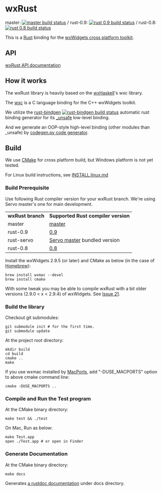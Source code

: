 # wxRust

master: [![master build status](https://travis-ci.org/kenz-gelsoft/wxRust.png?branch=master)](https://travis-ci.org/kenz-gelsoft/wxRust)
/ rust-0.9: [![rust 0.9 build status](https://travis-ci.org/kenz-gelsoft/wxRust.png?branch=rust-0.9)](https://travis-ci.org/kenz-gelsoft/wxRust)
/ rust-0.8: [![rust 0.8 build status](https://travis-ci.org/kenz-gelsoft/wxRust.png?branch=rust-0.8)](https://travis-ci.org/kenz-gelsoft/wxRust)

This is a [Rust](http://www.rust-lang.org/) binding for the [wxWidgets cross platform toolkit](http://www.wxwidgets.org/).

## API

[wxRust API documentation](http://kenz-gelsoft.github.io/wxRust/)

## How it works

The wxRust library is heavily based on the [wxHaskell](http://www.haskell.org/haskellwiki/WxHaskell)'s wxc library.

The [wxc](https://github.com/wxHaskell/wxHaskell/tree/master/wxc) is a C language binding for the C++ wxWidgets toolkit.

We utilize the [rust-bindgen](https://github.com/crabtw/rust-bindgen) [![rust-bindgen build status](https://api.travis-ci.org/crabtw/rust-bindgen.png?branch=master)](https://travis-ci.org/crabtw/rust-bindgen) 
automatic rust binding generator for its [_unsafe](http://kenz-gelsoft.github.io/wxRust/src/wx/src/_unsafe.rs.html) low-level binding.

And we generate an OOP-style high-level binding (other modules than _unsafe)
by [codegen.py code generator](https://github.com/kenz-gelsoft/wxRust/blob/rust-servo/src/codegen.py).

## Build

We use [CMake](http://www.cmake.org/) for cross platform build, but Windows platform is not yet tested.

For Linux build instructions, see [INSTALL.linux.md](INSTALL.linux.md)

### Build Prerequisite

Use following Rust compiler version for your wxRust branch. We're using Servo master's one for main development.

<table>
<tr><td><strong>wxRust branch</strong></td><td><strong>Supported Rust compiler version</strong>        </td></tr>
<tr><td>master    </td><td><a href="https://github.com/mozilla/rust">master</a>                        </td></tr>
<tr><td>rust-0.9  </td><td><a href="https://github.com/mozilla/rust/releases/tag/0.9">0.9</a>          </td></tr>
<tr><td>rust-servo</td><td><a href="https://github.com/mozilla/servo/">Servo master</a> bundled version</td></tr>
<tr><td>rust-0.8  </td><td><a href="https://github.com/mozilla/rust/releases/tag/0.8">0.8</a>          </td></tr>
</table>

Install the wxWidgets 2.9.5 (or later) and CMake as below
(in the case of [Homebrew](http://brew.sh/)):

    brew install wxmac --devel
    brew install cmake

With some tweak you may be able to compile wxRust with a bit older versions (2.9.0 < x < 2.9.4) of wxWidgets.
See [Issue 21](https://github.com/kenz-gelsoft/wxRust/issues/21#issuecomment-31661394).

### Build the library

Checkout git submodules:

    git submodule init # for the first time.
    git submodule update

At the project root directory:

    mkdir build
    cd build
    cmake ..
    make

If you use wxmac installed by [MacPorts](http://www.macports.org/),
add "-DUSE_MACPORTS" option to above cmake command line:

    cmake -DUSE_MACPORTS ..

### Compile and Run the Test program

At the CMake binary directory:

    make test && ./test

On Mac, Run as below:

    make Test.app
    open ./Test.app # or open in Finder

### Generate Documentation

At the CMake binary directory:

    make docs

Generates [a rustdoc documentation](http://kenz-gelsoft.github.io/wxRust/) under docs directory.
